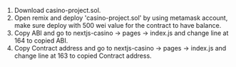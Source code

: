 1. Download casino-project.sol.
2. Open remix and deploy 'casino-project.sol' by using metamask account, make sure deploy with 500 wei value for the contract to have balance.
3. Copy ABI and go to nextjs-casino -> pages -> index.js and change line at 164 to copied ABI.
4. Copy Contract address and go to nextjs-casino -> pages -> index.js and change line at 163 to copied Contract address.
